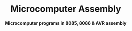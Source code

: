 # 
<h1 align="center">
  Microcomputer Assembly
</h1>

<h4 align="center">
  Microcomputer programs in 8085, 8086 & AVR assembly
</h4>
